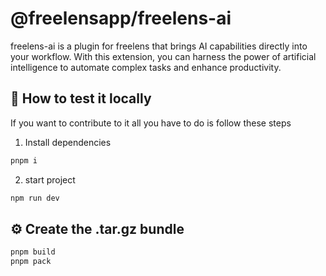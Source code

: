 # @freelensapp/freelens-ai
freelens-ai is a plugin for freelens that brings AI capabilities directly into your workflow. With this extension, you can harness the power of artificial intelligence to automate complex tasks and enhance productivity.

## :rocket: How to test it locally
If you want to contribute to it all you have to do is follow these steps

1) Install dependencies
```bash
pnpm i
```

2) start project
```bash
npm run dev
```

## :gear: Create the .tar.gz bundle
```bash
pnpm build
pnpm pack
```
